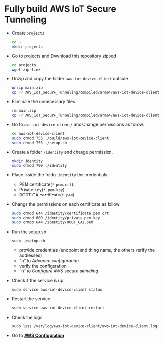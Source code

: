# Fully build AWS IoT Secure Tunneling

* Create `projects`
  ```BASH
  cd ~
  mkdir projects
  ```
* Go to projects and Download this repository zipped
  ```BASH
  cd projects
  wget zip-link
  ```
* Unzip and copy the folder `aws-iot-device-client` outside
  ```BASH
  unzip main.zip
  cp -r AWS_IoT_Secure_Tunneling/compiled/arm64/aws-iot-device-client .
  ```
* Eliminate the unnecessary files
  ```BASH
  rm main.zip
  cp -r AWS_IoT_Secure_Tunneling/compiled/arm64/aws-iot-device-client .
  ```

* Go to `aws-iot-device-client/` and Change permissions as follow:
  ```BASH
  cd aws-iot-device-client
  sudo chmod 755 ./build/aws-iot-device-client
  sudo chmod 755 ./setup.sh
  ```
* Create a folder `/identity` and change permission.
  ```BASH
  mkdir identity
  sudo chmod 700 ./identity
  ```
* Place inside the folder `identity` the credentials: 
  - PEM certificate(`*.pem.crt`).
  - Private key(`*.pem.key`). 
  - ROOT CA certificate(`*.pem`).
* Change the permissions on each certificate as follow
  ```BASH
  sudo chmod 644 /identity/certificate.pem.crt
  sudo chmod 600 /identity/private.pem.key
  sudo chmod 644 /identity/ROOT_CA1.pem
  ```
* Run the setup.sh
  ```BASH
  sudo ./setup.sh
  ```
  - provide credentials (endpoint and thing name, the others verify the addresses)
  - "n" to *Advance configuration*
  - verify the configuration
  - "n" to *Configure AWS secure tunneling* 
* Check if the service is up
  ```BASH
  sudo service aws-iot-device-client status   
  ```
* Restart the service
  ```BASH
  sudo service aws-iot-device-client restart   
  ```
* Check the logs
  ```BASH
  sudo less /var/log/aws-iot-device-client/aws-iot-device-client.log  
  ```
* Go to [**AWS Configuration**](../README.md#aws-configuration)